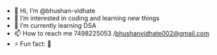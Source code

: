 - 👋 Hi, I’m @bhushan-vidhate
- 👀 I’m interested in coding and learning new things
- 🌱 I’m currently learning DSA
- 📫 How to reach me 7498225053 /bhushanvidhate002@gmail.com
- ⚡ Fun fact: 🫢

<!---
bhushan-vidhate/bhushan-vidhate is a ✨ special ✨ repository because its `README.md` (this file) appears on your GitHub profile.
You can click the Preview link to take a look at your changes.
--->
